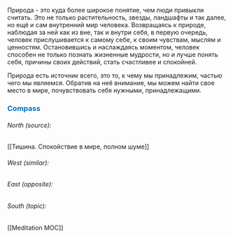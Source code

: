 Природа - это куда более широкое понятие, чем люди привыкли считать. Это не только растительность, звезды, ландшафты и так далее, но ещё и сам внутренний мир человека. Возвращаясь к природе, наблюдая за ней как из вне, так и внутри себя, в первую очередь, человек прислушивается к самому себе, к своим чувствам, мыслям и ценностям. Остановившись и наслаждаясь моментом, человек способен не только познать жизненные мудрости, но и лучше понять себя, причины своих действий, стать счастливее и спокойней.

Природа есть источник всего, это то, к чему мы принадлежим, частью чего мы являемся. Обратив на неё внимание, мы можем найти свое место в мире, почувствовать себя нужными, принадлежащими.





### <span style="color:#0070c0">Compass</span>
###### North (source):
[[Тишина. Спокойствие в мире, полном шуме]]

###### West (similar):


###### East (opposite):


###### South (topic):
[[Meditation MOC]]